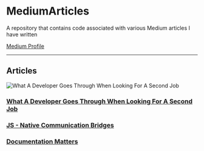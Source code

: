 # MediumArticles
A repository that contains code associated with various Medium articles I have written

[Medium Profile](https://medium.com/@tomerpacific)

---
## Articles

![What A Developer Goes Through When Looking For A Second Job](https://github.com/TomerPacific/MediumArticles/blob/master/images/Documentation.jpg?raw=true)

### [What A Developer Goes Through When Looking For A Second Job](https://medium.freecodecamp.org/what-a-developer-goes-through-when-looking-for-a-second-job-f061c26ffd8f)

### [JS - Native Communication Bridges](https://medium.com/@tomerpacific/burning-bridges-native-part-1-7baef82b3f02)

### [Documentation Matters](https://medium.com/@tomerpacific/documentation-matters-41ef62dd5c2f)
